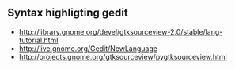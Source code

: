 ## Syntax highligting gedit ##
  * http://library.gnome.org/devel/gtksourceview-2.0/stable/lang-tutorial.html
  * http://live.gnome.org/Gedit/NewLanguage
  * http://projects.gnome.org/gtksourceview/pygtksourceview.html